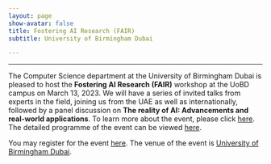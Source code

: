 ```yaml
---
layout: page
show-avatar: false
title: Fostering AI Research (FAIR)
subtitle: University of Birmingham Dubai

---
```


---

The Computer Science department at the University of Birmingham Dubai is pleased to host the **Fostering AI Research (FAIR)** workshop at the UoBD campus on March 13, 2023. We will have a series of invited talks from experts in the field, joining us from the UAE as well as internationally, followed by a panel discussion on **The reality of AI: Advancements and real-world applications**. To learn more about the event, please click [here](/fair/about).  The detailed programme of the event can be viewed [here](/fair/programme). 

You may register for the event [here](https://forms.office.com/e/ZLZAMZPrW4).
The venue of the event is [University of Birmingham Dubai](https://g.co/kgs/Cua4qb).
